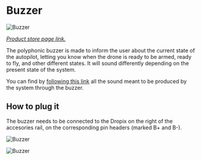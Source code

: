 # Buzzer

![Buzzer](https://github.com/drotek/doc-dropix/tree/c30f83c1e7fea10d8a616e257d1cb8285acc908e/main/images/buzzer.jpg?raw=true)

[_Product store page link._](https://store.drotek.com/accessories/451-44-buzzer-piezo.html#/36-connectors-without)

The polyphonic buzzer is made to inform the user about the current state of the autopilot, letting you know when the drone is ready to be armed, ready to fly, and other different states. It will sound differently depending on the present state of the system.

You can find by [following this link](http://ardupilot.org/copter/docs/common-sounds-pixhawkpx4.html) all the sound meant to be produced by the system through the buzzer.

## How to plug it

The buzzer needs to be connected to the Dropix on the right of the accesories rail, on the corresponding pin headers \(marked B+ and B-\).

![Buzzer](https://github.com/drotek/doc-dropix/tree/c30f83c1e7fea10d8a616e257d1cb8285acc908e/main/images/buzzer1.jpg?raw=true)

![Buzzer](https://github.com/drotek/doc-dropix/tree/c30f83c1e7fea10d8a616e257d1cb8285acc908e/main/images/buzzer2.jpg?raw=true)

